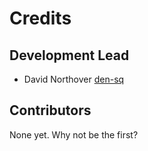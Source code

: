 # Credits

## Development Lead

- David Northover [den-sq](https://github.com/den-sq)

## Contributors

None yet. Why not be the first?
